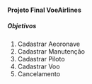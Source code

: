 <h4>Projeto Final VoeAirlines</h4>
<h5>Objetivos</h5>

<ol>
    <li>Cadastrar Aeoronave</li>
    <li>Cadastrar Manutenção</li>
    <li>Cadastrar Piloto</li>
    <li>Cadastrar Voo </li>
    <li>Cancelamento</li>
</ol>